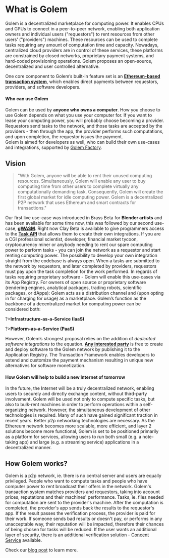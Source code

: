# What is Golem

Golem is a decentralized marketplace for computing power. It enables CPUs and GPUs to connect in a peer-to-peer network, enabling both application owners and individual users ("requestors") to rent resources from other users’ ("providers") machines. These resources can be used to complete tasks requiring any amount of computation time and capacity.
Nowadays, centralized cloud providers are in control of these services, these platforms are constrained by closed networks, proprietary payment systems, and hard-coded provisioning operations. Golem proposes an open-source, decentralized and user controlled alternative.

One core component to Golem’s built-in feature set is an [**Ethereum-based transaction system**](/About/Payments), which enables direct payments between requestors, providers, and software developers.

#### Who can use Golem

Golem can be used by **anyone who owns a computer**. How you choose to use Golem depends on what you use your computer for. If you want to lease your computing power, you will probably choose becoming a provider. Requestors send tasks to the network, and those tasks are accepted by the providers - then through the app, the provider performs such computations, and upon completion, the requestor issues the payment.  
Golem is aimed for developers as well, who can build their own use-cases and integrations, supported by
[Golem Factory](/About/Use-Cases).

## Vision
> "With Golem, anyone will be able to rent their unused computing resources. Simultaneously, Golem will enable any user to buy computing time from other users to complete virtually any computationally demanding task. Consequently, Golem will create the first global market for idle computing power. Golem is a decentralized P2P network that uses Ethereum and smart contracts for transactions."

Our first live use-case was introduced in Brass Beta for **Blender artists** and has been available for some time now, this was followed by our second use-case, [**gWASM**](Products/gWASM/About). Right now Clay Beta is available to give programmers access to the [**Task API**](https://taskapi.docs.golem.network) that allows them to create their own integrations. If you are a CGI professional scientist, developer, financial market tycoon, cryptocurrency miner or anybody needing to rent our spare computing power to perform tasks - you can join the network as a requestor and start renting computing power. The possibility to develop your own integration straight from the codebase is always open.
When a tasks are submitted to the network by requestors, and later completed by providers, requestors must pay upon the task completion for the work performed.
In regards of tasks requiring proprietary software - Golem will enable this use-cases via its App Registry.
For owners of open source or proprietary software (rendering engines, analytical packages, trading robots, scientific packages, or dApps): Golem acts as a distribution channel and (upon opting in for charging for usage) as a marketplace.
Golem’s function as the backbone of a decentralized market for computing power can be considered both:

?>**Infrastructure-as-a-Service (IaaS)**

?>**Platform-as-a-Service (PaaS)**

However, Golem’s strongest proposal relies on the addition of *dedicated software integrations* to the equation. [**Any interested party**](/About/Use-Cases) is free to create and deploy software to the Golem network by publishing it to the Application Registry. The Transaction Framework enables developers to extend and customize the payment mechanism resulting in unique new alternatives for software monetization.

#### How Golem will help to build a new Internet of tomorrow

In the future, the Internet will be a truly decentralized network, enabling users to securely and directly exchange content, without third-party involvement. Golem will be used not only to compute specific tasks, but also to bulk-rent machines in order to perform operations within a self-organizing network.
However, the simultaneous development of other technologies is required. Many of such have gained significant traction in recent years. Better p2p networking technologies are necessary. As the Ethereum network becomes more scalable, more efficient, and layer 2 solutions become more functional, Golem is set to be positioned primarily as a platform for services, allowing users to run both small (e.g. a note-taking app) and large (e.g. a streaming service) applications in a decentralized manner.


## How Golem works?

Golem is a p2p network, ie. there is no central server and users are equally privileged. People who want to compute tasks and people who have computer power to rent broadcast their offers in the network. Golem's transaction system matches providers and requestors, taking into account prices, reputations and their machines' performance. Tasks, ie. files needed for computation are sent to the provider's machine. After the computation is completed, the provider's app sends back the results to the requestor's app. If the result passes the verification process, the provider is paid for their work. If someone sends bad results or doesn't pay, or performs in any unacceptable way, their reputation will be impacted, therefore their chances of being chosen for tasks will be reduced. If the user wants an additional layer of security, there is an additional verification solution - [Concent Service](Products/Clay-Beta/Usage?id=concent-service) available.

Check our [blog post](https://blog.golemproject.net/golem-architecture/) to learn more.
